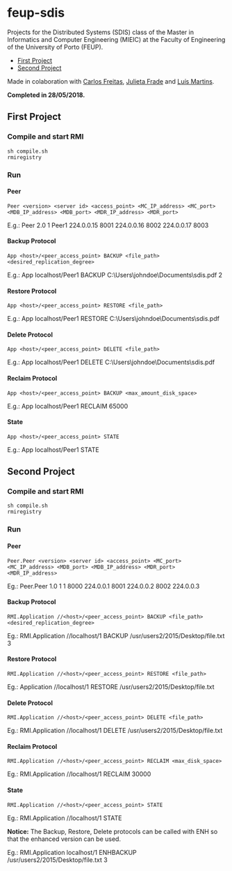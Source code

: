 # feup-sdis
Projects for the Distributed Systems (SDIS) class of the Master in Informatics and Computer Engineering (MIEIC) at the Faculty of Engineering of the University of Porto (FEUP). 

- [First Project](#first-project)
- [Second Project](#second-project)

Made in colaboration with [Carlos Freitas](https://github.com/CarlosFr97), [Julieta Frade](https://github.com/julietafrade97) and [Luís Martins](https://github.com/luisnmartins).

**Completed in 28/05/2018.**

## First Project

### Compile and start RMI
```
sh compile.sh
rmiregistry
```

### Run

#### Peer
```
Peer <version> <server id> <access_point> <MC_IP_address> <MC_port> <MDB_IP_address> <MDB_port> <MDR_IP_address> <MDR_port>
```
E.g.: Peer 2.0 1 Peer1 224.0.0.15 8001 224.0.0.16 8002 224.0.0.17 8003

#### Backup Protocol
```
App <host>/<peer_access_point> BACKUP <file_path> <desired_replication_degree>
```
E.g.:  App localhost/Peer1 BACKUP C:\Users\johndoe\Documents\sdis.pdf 2

#### Restore Protocol
```
App <host>/<peer_access_point> RESTORE <file_path>
```
E.g.:  App localhost/Peer1 RESTORE C:\Users\johndoe\Documents\sdis.pdf

#### Delete Protocol
```
App <host>/<peer_access_point> DELETE <file_path>
```
E.g.:  App localhost/Peer1 DELETE C:\Users\johndoe\Documents\sdis.pdf

#### Reclaim Protocol
```
App <host>/<peer_access_point> BACKUP <max_amount_disk_space>
```
E.g.:  App localhost/Peer1 RECLAIM 65000

#### State
```
App <host>/<peer_access_point> STATE
```
E.g.:  App localhost/Peer1 STATE

## Second Project

### Compile and start RMI
```
sh compile.sh
rmiregistry
```

### Run

#### Peer
```
Peer.Peer <version> <server id> <access_point> <MC_port> <MC_IP_address> <MDB_port> <MDB_IP_address> <MDR_port> <MDR_IP_address>
```
Eg.: Peer.Peer 1.0 1 1  8000 224.0.0.1 8001 224.0.0.2 8002 224.0.0.3

#### Backup Protocol
```
RMI.Application //<host>/<peer_access_point> BACKUP <file_path> <desired_replication_degree>
```
Eg.: RMI.Application //localhost/1 BACKUP /usr/users2/2015/Desktop/file.txt 3

#### Restore Protocol
```
RMI.Application //<host>/<peer_access_point> RESTORE <file_path>
```
Eg.: Application //localhost/1 RESTORE /usr/users2/2015/Desktop/file.txt 

#### Delete Protocol
```
RMI.Application //<host>/<peer_access_point> DELETE <file_path>
```
Eg.: RMI.Application //localhost/1 DELETE /usr/users2/2015/Desktop/file.txt

#### Reclaim Protocol
```
RMI.Application //<host>/<peer_access_point> RECLAIM <max_disk_space>
```
Eg.: RMI.Application //localhost/1 RECLAIM 30000

#### State
```
RMI.Application //<host>/<peer_access_point> STATE
```
Eg.: RMI.Application //localhost/1 STATE

**Notice:** The Backup, Restore, Delete protocols can be called with ENH so that the enhanced version can be used.

Eg.:  RMI.Application localhost/1 ENHBACKUP /usr/users2/2015/Desktop/file.txt 3
